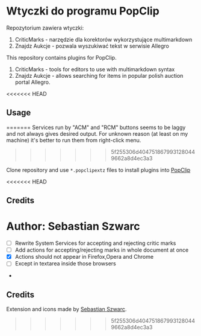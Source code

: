 Wtyczki do programu PopClip
===========================

Repozytorium zawiera wtyczki:

1. CriticMarks - narzędzie dla korektorów wykorzystujące multimarkdown
2. Znajdz Aukcje - pozwala wyszukiwać tekst w serwisie Allegro


This repository contains plugins for PopClip.

1. CriticMarks - tools for editors to use with multimarkdown syntax
2. Znajdz Aukcje - allows searching for items in popular polish auction portal Allegro.

<<<<<<< HEAD
## Usage ##
=======
Services run by "ACM" and "RCM" buttons seems to be laggy and not always gives desired output. For unknown reason (at least 
on my machine) it's better to run them from right-click menu.
>>>>>>> 5f255306d4047518679931280449662a8d4ec3a3

Clone repository and use `*.popclipextz` files to install plugins into [PopClip](https://itunes.apple.com/us/app/popclip/id445189367?mt=12&uo=4&partnerId=30&siteID=vRL5rYo4h5A "PopClip")

<<<<<<< HEAD

## Credits ##

Author: Sebastian Szwarc
=======
- [ ] Rewrite System Services for accepting and rejecting critic marks
- [ ] Add actions for accepting/rejecting marks in whole document at once
- [X] Actions should not appear in Firefox,Opera and Chrome
- [ ] Except in textarea inside those browsers
- 
## Credits ##

Extension and icons made by [Sebastian Szwarc](https://twitter.com/Behinder).
                                                                                                               
>>>>>>> 5f255306d4047518679931280449662a8d4ec3a3
